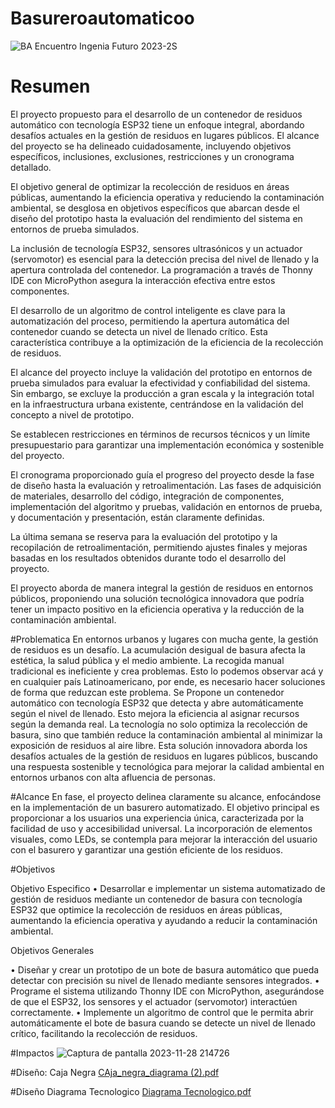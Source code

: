 # Basureroautomaticoo
![BA Encuentro Ingenia Futuro 2023-2S](https://github.com/Samitv77/Basureroautomatico/assets/146904463/2cf29491-a446-4da8-9da3-42c2f2ee5357)


# Resumen 
El proyecto propuesto para el desarrollo de un contenedor de residuos automático con tecnología ESP32 tiene un enfoque integral, abordando desafíos actuales en la gestión de residuos en lugares públicos. El alcance del proyecto se ha delineado cuidadosamente, incluyendo objetivos específicos, inclusiones, exclusiones, restricciones y un cronograma detallado.

El objetivo general de optimizar la recolección de residuos en áreas públicas, aumentando la eficiencia operativa y reduciendo la contaminación ambiental, se desglosa en objetivos específicos que abarcan desde el diseño del prototipo hasta la evaluación del rendimiento del sistema en entornos de prueba simulados.

La inclusión de tecnología ESP32, sensores ultrasónicos y un actuador (servomotor) es esencial para la detección precisa del nivel de llenado y la apertura controlada del contenedor. La programación a través de Thonny IDE con MicroPython asegura la interacción efectiva entre estos componentes.

El desarrollo de un algoritmo de control inteligente es clave para la automatización del proceso, permitiendo la apertura automática del contenedor cuando se detecta un nivel de llenado crítico. Esta característica contribuye a la optimización de la eficiencia de la recolección de residuos.

El alcance del proyecto incluye la validación del prototipo en entornos de prueba simulados para evaluar la efectividad y confiabilidad del sistema. Sin embargo, se excluye la producción a gran escala y la integración total en la infraestructura urbana existente, centrándose en la validación del concepto a nivel de prototipo.

Se establecen restricciones en términos de recursos técnicos y un límite presupuestario para garantizar una implementación económica y sostenible del proyecto.

El cronograma proporcionado guía el progreso del proyecto desde la fase de diseño hasta la evaluación y retroalimentación. Las fases de adquisición de materiales, desarrollo del código, integración de componentes, implementación del algoritmo y pruebas, validación en entornos de prueba, y documentación y presentación, están claramente definidas.

La última semana se reserva para la evaluación del prototipo y la recopilación de retroalimentación, permitiendo ajustes finales y mejoras basadas en los resultados obtenidos durante todo el desarrollo del proyecto.

El proyecto aborda de manera integral la gestión de residuos en entornos públicos, proponiendo una solución tecnológica innovadora que podría tener un impacto positivo en la eficiencia operativa y la reducción de la contaminación ambiental.


#Problematica
En entornos urbanos y lugares con mucha gente, la gestión de residuos es un desafío. La acumulación desigual de basura afecta la estética, la salud pública y el medio ambiente. La recogida manual tradicional es ineficiente y crea problemas. Esto lo podemos observar acá y en cualquier país Latinoamericano, por ende, es necesario hacer soluciones de forma que reduzcan este problema. Se Propone un contenedor automático con tecnología ESP32 que detecta y abre automáticamente según el nivel de llenado. Esto mejora la eficiencia al asignar recursos según la demanda real. La tecnología no solo optimiza la recolección de basura, sino que también reduce la contaminación ambiental al minimizar la exposición de residuos al aire libre.
Esta solución innovadora aborda los desafíos actuales de la gestión de residuos en lugares públicos, buscando una respuesta sostenible y tecnológica para mejorar la calidad ambiental en entornos urbanos con alta afluencia de personas.

#Alcance
En fase, el proyecto delinea claramente su alcance, enfocándose en la implementación de un basurero automatizado. El objetivo principal es proporcionar a los usuarios una experiencia única, caracterizada por la facilidad de uso y accesibilidad universal. La incorporación de elementos visuales, como LEDs, se contempla para mejorar la interacción del usuario con el basurero y garantizar una gestión eficiente de los residuos.

#Objetivos

Objetivo Especifico
•	Desarrollar e implementar un sistema automatizado de gestión de residuos mediante un contenedor de basura con tecnología ESP32 que optimice la recolección de residuos en áreas públicas, aumentando la eficiencia operativa y ayudando a reducir la contaminación ambiental.

Objetivos Generales

•	Diseñar y crear un prototipo de un bote de basura automático que pueda detectar con precisión su nivel de llenado mediante sensores integrados.
•	Programe el sistema utilizando Thonny IDE con MicroPython, asegurándose de que el ESP32, los sensores y el actuador (servomotor) interactúen correctamente.
•	Implemente un algoritmo de control que le permita abrir automáticamente el bote de basura cuando se detecte un nivel de llenado crítico, facilitando la recolección de residuos.

#Impactos 
![Captura de pantalla 2023-11-28 214726](https://github.com/Samitv77/Basureroautomatico/assets/146904463/488b4c39-565b-41b0-827d-e9040625fbca)

#Diseño: Caja Negra
[CAja_negra_diagrama (2).pdf](https://github.com/Samitv77/Basureroautomatico/files/13495587/CAja_negra_diagrama.2.pdf)

#Diseño Diagrama Tecnologico 
[Diagrama Tecnologico.pdf](https://github.com/Samitv77/Basureroautomatico/files/13495593/Diagrama.Tecnologico.pdf)
